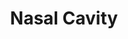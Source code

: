 ---
types: "word"

title: "Nasal Cavity"

categories: ['']

tags: ['Nasal', 'Cavity']

arabic: 'التجويف لأنفي'

arexps: []

enwords: ['Nasal Cavity']

enexps: []

arlexicons: 'ج'

enlexicons: 'N'

authors: ['Ruqayya Roshdy']

translators: ['']

citations: 'العربية والذكاء الاصطناعي'

sources: 'مركز الملك عبدالله بن عبدالعزيز الدولي لخدمة اللغة العربية'

word: "true"

slug: ""
---